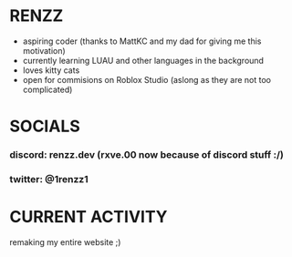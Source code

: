 # RENZZ
- aspiring coder (thanks to MattKC and my dad for giving me this motivation)
- currently learning LUAU and other languages in the background
- loves kitty cats
- open for commisions on Roblox Studio (aslong as they are not too complicated)

# SOCIALS
### discord: renzz.dev (rxve.00 now because of discord stuff :/)
### twitter: @1renzz1

# CURRENT ACTIVITY
remaking my entire website ;)
